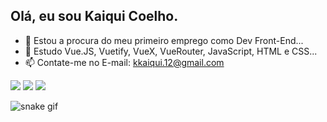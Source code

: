 ## Olá, eu sou Kaiqui Coelho.


- 🔭 Estou a procura do meu primeiro emprego como Dev Front-End...
- 🌱 Estudo Vue.JS, Vuetify, VueX, VueRouter, JavaScript, HTML e CSS...
- 📫 Contate-me no E-mail: kkaiqui.12@gmail.com

<div> 
  <a href="https://www.instagram.com/kaiquicoelho" target="_blank"><img src="https://img.shields.io/badge/-Instagram-%23E4405F?style=for-the-badge&logo=instagram&logoColor=white" target="_blank"></a>
  <a href = "mailto:kkaiqui.12@gmail.com"><img src="https://img.shields.io/badge/-Gmail-%23333?style=for-the-badge&logo=gmail&logoColor=white" target="_blank"></a>
  <a href="https://www.linkedin.com/in/jos%C3%A9-kaiqui-coelho-moraes-86b063160/" target="_blank"><img src="https://img.shields.io/badge/-LinkedIn-%230077B5?style=for-the-badge&logo=linkedin&logoColor=white" target="_blank"></a> 
</div>

![snake gif](https://github.com/kaiquicoelho/kaiquicoelho/blob/output/github-contribution-grid-snake.svg)
